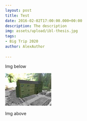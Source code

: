 ```yaml
---
layout: post
title: Test
date: 2016-02-02T17:00:00.000+00:00
description: The description
img: assets/upload/ibl-thesis.jpg
tags:
- Big Trip 2020
author: AlexAuthor

---
```

Img below

![](assets/upload/ib2.jpg)

Img above